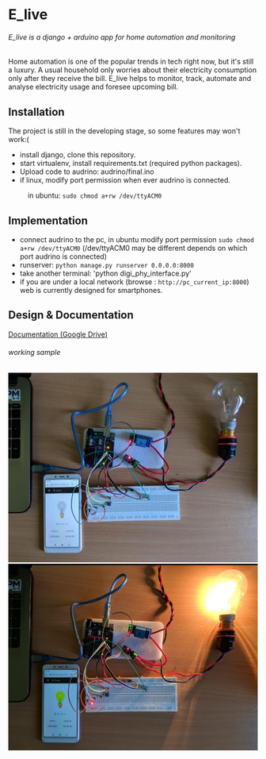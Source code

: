 # E_live
###### E_live is a django + arduino app for home automation and monitoring
Home automation is one of the popular trends in tech right now, but it's still a luxury. A usual household only worries about their electricity consumption only after they receive the bill.
E_live helps to monitor, track, automate and analyse electricity usage and foresee upcoming bill.

## Installation
The project is still in the developing stage, so some features may won't work:(

* install django, clone this repository.
* start virtualenv, install requirements.txt (required python packages).
* Upload code to audrino: audrino/final.ino
* if linux, modify port permission when ever audrino is connected.

&nbsp; &nbsp; &nbsp; &nbsp; &nbsp; in ubuntu: `sudo chmod a+rw /dev/ttyACM0`

## Implementation

* connect audrino to the pc, in ubuntu modify port permission `sudo chmod a+rw /dev/ttyACM0` (/dev/ttyACM0 may be different depends on which port audrino is connected)
* runserver: `python manage.py runserver 0.0.0.0:8000`
* take another terminal: 'python digi_phy_interface.py' 
* if you are under a local network (browse : `http://pc_current_ip:8000`) web is currently designed for smartphones.

## Design & Documentation

[Documentation (Google Drive)](https://drive.google.com/open?id=1uFiIMQDyL_0s0cy2kcOE5sBEz3lxEvRRTxvR3xHAKI0)

###### working sample

![image sample off](https://github.com/GeorgiKJoseph/E_live/blob/master/images/working%20sample%20off.jpeg?raw=true)
![image sample on](https://github.com/GeorgiKJoseph/E_live/blob/master/images/working%20sample%20on.jpeg?raw=true)
